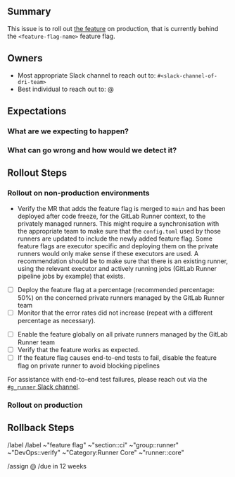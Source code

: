 <!-- Title suggestion: [Feature flag] Enable <feature-flag-name> -->

## Summary

This issue is to roll out [the feature](<feature-issue-link>) on production,
that is currently behind the `<feature-flag-name>` feature flag.

## Owners

- Most appropriate Slack channel to reach out to: `#<slack-channel-of-dri-team>`
- Best individual to reach out to: @<gitlab-username-of-dri>

## Expectations

### What are we expecting to happen?

<!-- Describe the expected outcome when rolling out this feature -->

### What can go wrong and how would we detect it?

<!-- Data loss, broken pages, stability/availability impact? -->

<!-- Which dashboards from https://dashboards.gitlab.net are most relevant? -->

## Rollout Steps

### Rollout on non-production environments

- Verify the MR that adds the feature flag is merged to `main` and has been deployed after code freeze, for the GitLab Runner context, to the privately managed runners. This might require a synchronisation with the appropriate team to make sure that the `config.toml` used by those runners are updated to include the newly added feature flag.
    Some feature flags are executor specific and deploying them on the private runners would only make sense if these executors are used. A recommendation should be to make sure that there is an existing runner, using the relevant executor and actively running jobs (GitLab Runner pipeline jobs by example) that exists.
<!-- Delete Incremental roll out if it is not relevant to this deploy -->
- [ ] Deploy the feature flag at a percentage (recommended percentage: 50%) on the concerned private runners managed by the GitLab Runner team
- [ ] Monitor that the error rates did not increase (repeat with a different percentage as necessary).
<!-- End of block for deletes -->
- [ ] Enable the feature globally on all private runners managed by the GitLab Runner team
- [ ] Verify that the feature works as expected.
- [ ] If the feature flag causes end-to-end tests to fail, disable the feature flag on private runner to avoid blocking pipelines

For assistance with end-to-end test failures, please reach out via the [`#g_runner` Slack channel](https://gitlab.enterprise.slack.com/archives/CBQ76ND6W).

### Rollout on production

<!-- The new FF should be well documented so that it can be safely activated -->
<!-- The deployment of the FF flag is automatic - during release. Only the FF switch and related settings is manual -->
<!-- Make sure to choose what is the default state of the FF to prevent breaking of existing setups -->

## Rollback Steps

<!-- As the time of creation, we don't have a process for the Rollout on production and Rollback steps. -->
<!-- It is therefore recommended to sync with the author of the FeatureFlag to see the impact and necessary steps to disable the FF -->

/label <group-label>
/label ~"feature flag" ~"section::ci" ~"group::runner" ~"DevOps::verify" ~"Category:Runner Core" ~"runner::core"
<!-- Uncomment the appropriate type label
/label ~"type::feature" ~"feature::addition"
/label ~"type::maintenance"
/label ~"type::bug"
-->
/assign @<gitlab-username-of-dri>
/due in 12 weeks
